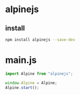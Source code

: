 # alpinejs

## install

```bash
npm install alpinejs --save-dev
```

# main.js

```javascript
import Alpine from "alpinejs";

window.Alpine = Alpine;
Alpine.start();
```
